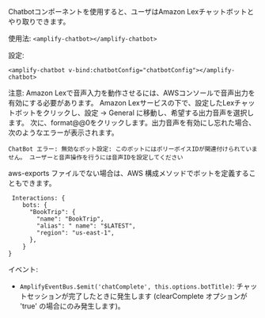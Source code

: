 Chatbotコンポーネントを使用すると、ユーザはAmazon Lexチャットボットとやり取りできます。

使用法: `<amplify-chatbot></amplify-chatbot>`

設定:
```
<amplify-chatbot v-bind:chatbotConfig="chatbotConfig"></amplify-chatbot>
```

<inline-fragment framework="vue" src="~/ui-legacy/fragments/interactions-attributes.md"></inline-fragment>

注意: Amazon Lexで音声入力を動作させるには、AWSコンソールで音声出力を有効にする必要があります。 Amazon Lexサービスの下で、設定したLexチャットボットをクリックし、設定 -> General に移動し、希望する出力音声を選択します。 次に、format@@0をクリックします。出力音声を有効にし忘れた場合、次のようなエラーが表示されます。
```
ChatBot エラー: 無効なボット設定: このボットにはポリーボイスIDが関連付けられていません。 ユーザーと音声操作を行うには音声IDを設定してください
```



aws-exports ファイルでない場合は、AWS 構成メソッドでボットを定義することもできます。
```
 Interactions: {
    bots: {
      "BookTrip": {
        "name": "BookTrip",
        "alias": " name": "$LATEST",
        "region": "us-east-1",
      },
    }
}
```

イベント:

* `AmplifyEventBus.$emit('chatComplete', this.options.botTitle)`: チャットセッションが完了したときに発生します (clearComplete オプションが 'true' の場合にのみ発生します)。